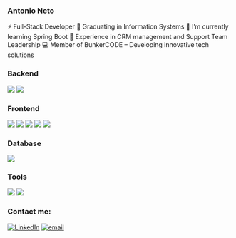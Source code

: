 ### Antonio Neto

⚡ Full-Stack Developer
📖 Graduating in Information Systems
🌱 I’m currently learning Spring Boot
💼 Experience in CRM management and Support Team Leadership
💻 Member of BunkerCODE – Developing innovative tech solutions

### Backend
<div text-align="justify">
<img src="https://img.shields.io/badge/java-%23ED8B00.svg?style=for-the-badge&logo=openjdk&logoColor=white" />
<img src="https://img.shields.io/badge/spring-%236DB33F.svg?style=for-the-badge&logo=spring&logoColor=white" />

### Frontend
<img src="https://img.shields.io/badge/css3-%231572B6.svg?style=for-the-badge&logo=css3&logoColor=white" />
<img src="https://img.shields.io/badge/html5-%23E34F26.svg?style=for-the-badge&logo=html5&logoColor=white" />
<img src="https://img.shields.io/badge/javascript-%23323330.svg?style=for-the-badge&logo=javascript&logoColor=%23F7DF1E" />
<img src="https://img.shields.io/badge/react-%2320232a.svg?style=for-the-badge&logo=react&logoColor=%2361DAFB" />
<img src="https://img.shields.io/badge/bootstrap-%238511FA.svg?style=for-the-badge&logo=bootstrap&logoColor=white" />

### Database
<img src="https://img.shields.io/badge/mysql-4479A1.svg?style=for-the-badge&logo=mysql&logoColor=white" />

### Tools
<img src="https://img.shields.io/badge/Trello-%23026AA7.svg?style=for-the-badge&logo=Trello&logoColor=white" />
<img src="https://img.shields.io/badge/jira-%230A0FFF.svg?style=for-the-badge&logo=jira&logoColor=white" />

### Contact me:
[![LinkedIn](https://img.shields.io/badge/LinkedIn-%230077B5.svg?logo=linkedin&logoColor=white)](https://linkedin.com/in/antonio-carlos-neto-693308157/) 
[![email](https://img.shields.io/badge/Email-D14836?logo=gmail&logoColor=white)](mailto:agenciaantonioneto@gmail.com) 
